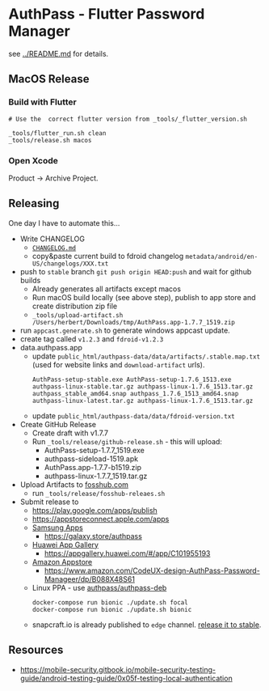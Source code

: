 # AuthPass - Flutter Password Manager

see [../README.md](../README.md) for details.


## MacOS Release


### Build with Flutter

```
# Use the  correct flutter version from _tools/_flutter_version.sh

_tools/flutter_run.sh clean
_tools/release.sh macos
```

### Open Xcode

Product -> Archive Project.


## Releasing

One day I have to automate this...

* Write CHANGELOG
  * [`CHANGELOG.md`](./CHANGELOG.md)
  * copy&paste current build to fdroid changelog `metadata/android/en-US/changelogs/XXX.txt`
* push to `stable` branch `git push origin HEAD:push` and wait for github builds
  * Already generates all artifacts except macos
  * Run macOS build locally (see above step), publish to app store and create distribution zip file
  * `_tools/upload-artifact.sh /Users/herbert/Downloads/tmp/AuthPass.app-1.7.7_1519.zip`
* run `appcast.generate.sh` to generate windows appcast update.
* create tag called `v1.2.3` and `fdroid-v1.2.3`
* data.authpass.app
  * update `public_html/authpass-data/data/artifacts/.stable.map.txt` (used for website links and `download-artifact` urls).
    ```
    AuthPass-setup-stable.exe AuthPass-setup-1.7.6_1513.exe
    authpass-linux-stable.tar.gz authpass-linux-1.7.6_1513.tar.gz
    authpass_stable_amd64.snap authpass_1.7.6_1513_amd64.snap
    authpass-linux-latest.tar.gz authpass-linux-1.7.6_1513.tar.gz
    ```
  * update `public_html/authpass-data/data/fdroid-version.txt`
* Create GitHub Release
  * Create draft with v1.7.7
  * Run `_tools/release/github-release.sh` - this will upload:
    * AuthPass-setup-1.7.7_1519.exe
    * authpass-sideload-1519.apk
    * AuthPass.app-1.7.7-b1519.zip
    * authpass-linux-1.7.7_1519.tar.gz
* Upload Artifacts to [fosshub.com](https://devzone.fosshub.com/dashboard/projects)
  * run `_tools/release/fosshub-releaes.sh`
* Submit release to
  * https://play.google.com/apps/publish
  * https://appstoreconnect.apple.com/apps
  * [Samsung Apps](https://seller.samsungapps.com/main/sellerMain.as#)
    * https://galaxy.store/authpass
  * [Huawei App Gallery](https://developer.huawei.com/consumer/en/service/josp/agc/index.html)
    * https://appgallery.huawei.com/#/app/C101955193
  * [Amazon Appstore](https://developer.amazon.com/apps-and-games/console/apps/list.html)
    * https://www.amazon.com/CodeUX-design-AuthPass-Password-Manageer/dp/B088X48S61
  * Linux PPA - use [authpass/authpass-deb](https://github.com/authpass/authpass-deb)
    ```shell
    docker-compose run bionic ./update.sh focal
    docker-compose run bionic ./update.sh bionic
    ```
  * snapcraft.io is already published to `edge` channel. [release it to stable](https://snapcraft.io/authpass/releases).

## Resources

* https://mobile-security.gitbook.io/mobile-security-testing-guide/android-testing-guide/0x05f-testing-local-authentication

